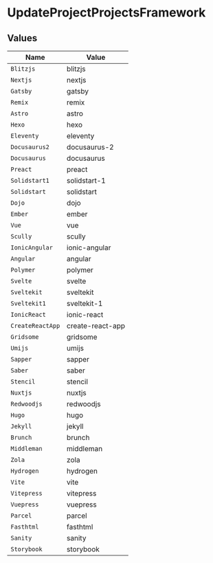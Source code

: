 # UpdateProjectProjectsFramework


## Values

| Name             | Value            |
| ---------------- | ---------------- |
| `Blitzjs`        | blitzjs          |
| `Nextjs`         | nextjs           |
| `Gatsby`         | gatsby           |
| `Remix`          | remix            |
| `Astro`          | astro            |
| `Hexo`           | hexo             |
| `Eleventy`       | eleventy         |
| `Docusaurus2`    | docusaurus-2     |
| `Docusaurus`     | docusaurus       |
| `Preact`         | preact           |
| `Solidstart1`    | solidstart-1     |
| `Solidstart`     | solidstart       |
| `Dojo`           | dojo             |
| `Ember`          | ember            |
| `Vue`            | vue              |
| `Scully`         | scully           |
| `IonicAngular`   | ionic-angular    |
| `Angular`        | angular          |
| `Polymer`        | polymer          |
| `Svelte`         | svelte           |
| `Sveltekit`      | sveltekit        |
| `Sveltekit1`     | sveltekit-1      |
| `IonicReact`     | ionic-react      |
| `CreateReactApp` | create-react-app |
| `Gridsome`       | gridsome         |
| `Umijs`          | umijs            |
| `Sapper`         | sapper           |
| `Saber`          | saber            |
| `Stencil`        | stencil          |
| `Nuxtjs`         | nuxtjs           |
| `Redwoodjs`      | redwoodjs        |
| `Hugo`           | hugo             |
| `Jekyll`         | jekyll           |
| `Brunch`         | brunch           |
| `Middleman`      | middleman        |
| `Zola`           | zola             |
| `Hydrogen`       | hydrogen         |
| `Vite`           | vite             |
| `Vitepress`      | vitepress        |
| `Vuepress`       | vuepress         |
| `Parcel`         | parcel           |
| `Fasthtml`       | fasthtml         |
| `Sanity`         | sanity           |
| `Storybook`      | storybook        |